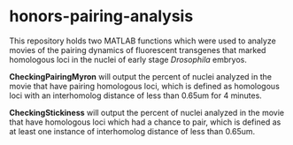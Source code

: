 # honors-pairing-analysis
This repository holds two MATLAB functions which were used to analyze movies of the pairing dynamics of fluorescent transgenes that marked homologous loci in the nuclei of early stage _Drosophila_ embryos.

**CheckingPairingMyron** will output the percent of nuclei analyzed in the movie that have pairing homologous loci, which is defined as homologous loci with an interhomolog distance of less than 0.65um for 4 minutes.

**CheckingStickiness** will output the percent of nuclei analyzed in the movie that have homologous loci which had a chance to pair, which is defined as at least one instance of interhomolog distance of less than 0.65um.
